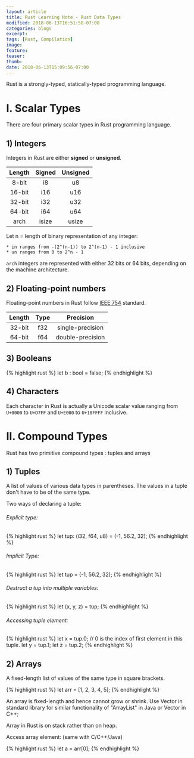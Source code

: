```yaml
---
layout: article
title: Rust Learning Note - Rust Data Types
modified: 2018-06-13T16:51:58-07:00
categories: blogs
excerpt:
tags: [Rust, Compilation]
image:
feature:
teaser:
thumb:
date: 2018-06-13T15:09:56-07:00
---
```


Rust is a strongly-typed, statically-typed programming language.

# I. Scalar Types

There are four primary scalar types in Rust programming language.

## 1) Integers

Integers in Rust are either **signed** or **unsigned**.

| Length | Signed | Unsigned |
| :----: | :----: | :------: |
| 8-bit  | i8     | u8       |
| 16-bit | i16    | u16      |
| 32-bit | i32    | u32      |
| 64-bit | i64    | u64      |
| arch   | isize  | usize    |

Let n = length of binary representation of any integer:

    * in ranges from -(2^(n-1)) to 2^(n-1) - 1 inclusive
    * un ranges from 0 to 2^n - 1

`arch` integers are represented with either 32 bits or 64 bits, depending on the machine architecture.

## 2) Floating-point numbers

Floating-point numbers in Rust follow [IEEE 754](https://ieeexplore.ieee.org/stamp/stamp.jsp?tp=&arnumber=4610935 "IEEE 754") standard.

| Length | Type   | Precision |
| :----: | :----: | :-------: |
| 32-bit | f32 | single-precision |
| 64-bit | f64 | double-precision |

## 3) Booleans

{% highlight rust %}
    let b : bool = false;
{% endhighlight %}

## 4) Characters

Each character in Rust is actually a Unicode scalar value ranging from `U+0000` to `U+D7FF` and `U+E000` to `U+10FFFF` inclusive.

# II. Compound Types

Rust has two primitive compound types : tuples and arrays

## 1) Tuples

A list of values of various data types in parentheses. The values in a tuple don't have to be of the same type.

Two ways of declaring a tuple:

###### Explicit type:

{% highlight rust %}
let tup: (i32, f64, u8) = (-1, 56.2, 32);
{% endhighlight %}

###### Implicit Type:

{% highlight rust %}
let tup = (-1, 56.2, 32);
{% endhighlight %}

###### Destruct a tup into multiple variables:

{% highlight rust %}
let (x, y, z) = tup;
{% endhighlight %}

###### Accessing tuple element:

{% highlight rust %}
let x = tup.0; // 0 is the index of first element in this tuple.
let y = tup.1;
let z = tup.2;
{% endhighlight %}

## 2) Arrays

A fixed-length list of values of the same type in square brackets.

{% highlight rust %}
let arr = [1, 2, 3, 4, 5];
{% endhighlight %}

An array is fixed-length and hence cannot grow or shrink. Use Vector in standard library for similar functionality of "ArrayList" in Java or Vector in C++;

Array in Rust is on stack rather than on heap.

Access array element: (same with C/C++/Java)

{% highlight rust %}
    let a = arr[0];
{% endhighlight %}
